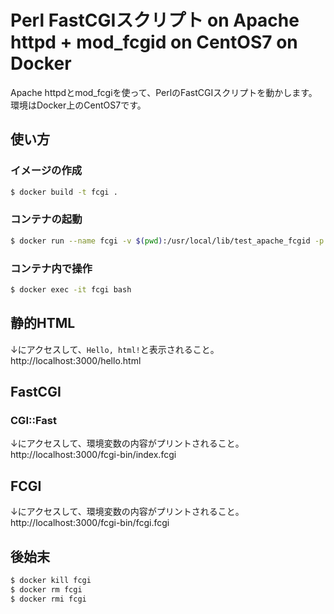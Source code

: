 # Perl FastCGIスクリプト on Apache httpd + mod_fcgid on CentOS7 on  Docker

Apache httpdとmod_fcgiを使って、PerlのFastCGIスクリプトを動かします。
環境はDocker上のCentOS7です。

## 使い方
### イメージの作成

```bash
$ docker build -t fcgi .
```

### コンテナの起動

```bash
$ docker run --name fcgi -v $(pwd):/usr/local/lib/test_apache_fcgid -p 3000:80 -itd fcgi
```

### コンテナ内で操作

```bash
$ docker exec -it fcgi bash
```

## 静的HTML
↓にアクセスして、`Hello, html!`と表示されること。
http://localhost:3000/hello.html


## FastCGI
### CGI::Fast
↓にアクセスして、環境変数の内容がプリントされること。
http://localhost:3000/fcgi-bin/index.fcgi

## FCGI
↓にアクセスして、環境変数の内容がプリントされること。
http://localhost:3000/fcgi-bin/fcgi.fcgi

## 後始末

```bash
$ docker kill fcgi
$ docker rm fcgi
$ docker rmi fcgi
```
